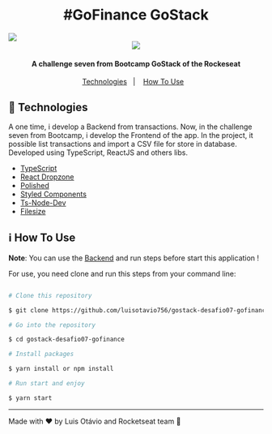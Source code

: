 <h1  align="center">#GoFinance GoStack</h1>
<img  src="https://res.cloudinary.com/luisotavio756/image/upload/v1592267094/60937329-69836380-a2a6-11e9-910b-759f9f1d26a7_mqbbok.png" />
<div align="center">
	<img src="https://res.cloudinary.com/luisotavio756/image/upload/v1593652317/Untitled_2_dv09wr.png" />
</div>
<h4 align="center">A challenge seven from Bootcamp GoStack of the Rockeseat</h4>
<p align="center">
    <a href="#rocket-technologies">Technologies</a>&nbsp;&nbsp;&nbsp;|&nbsp;&nbsp;&nbsp;
    <a href="#information_source-how-to-use">How To Use</a>&nbsp;&nbsp;&nbsp;
</p>

## :rocket: Technologies

A one time, i develop a Backend from transactions. Now, in the challenge seven from Bootcamp, i develop the Frontend of the app. In the project, it possible list transactions and import a CSV file for store in database. Developed using TypeScript, ReactJS and others libs.

- [TypeScript](https://www.typescriptlang.org/)
- [React Dropzone](https://react-dropzone.js.org/)
- [Polished](https://polished.js.org/)
- [Styled Components](https://styled-components.com/)
- [Ts-Node-Dev](https://www.npmjs.com/package/ts-node-dev)
- [Filesize](https://www.npmjs.com/package/filesize)

## :information_source: How To Use

**Note**: You can use the [Backend](https://github.com/luisotavio756/gostack-desafio06-csv-import) and run steps before start this application !

For use, you need clone and run this steps from your command line:

```bash

# Clone this repository

$ git clone https://github.com/luisotavio756/gostack-desafio07-gofinance.git

# Go into the repository

$ cd gostack-desafio07-gofinance

# Install packages

$ yarn install or npm install

# Run start and enjoy

$ yarn start

```

---

Made with ♥ by Luis Otávio and Rocketseat team :rocket:
